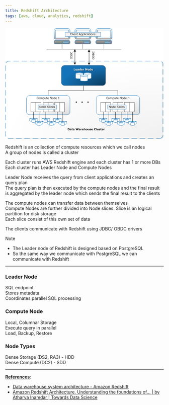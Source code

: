 ```yaml
---
title: Redshift Architecture
tags: [aws, cloud, analytics, redshift]
---
```


![Redshift Architecture|500](../../images/redshift-architecture.png)

Redshift is an collection of compute resources which we call nodes  
A group of nodes is called a cluster

Each cluster runs AWS Redshift engine and each cluster has 1 or more DBs  
Each cluster has Leader Node and Compute Nodes

Leader Node receives the query from client applications and creates an query plan  
The query plan is then executed by the compute nodes and the final result is aggregated by the leader node which sends the final result to the clients

The compute nodes can transfer data between themselves  
Compute Nodes are further divided into Node slices. Slice is an logical partition for disk storage  
Each slice consist of this own set of data

The clients communicate with Redshift using JDBC/ OBDC drivers

 > [!NOTE]
 > * The Leader node of Redshift is designed based on PostgreSQL
 > * So the same way we communicate with PostgreSQL we can communicate with Redshift

---

### Leader Node

SQL endpoint  
Stores metadata  
Coordinates parallel SQL processing

### Compute Node

Local, Columnar Storage  
Execute query in parallel  
Load, Backup, Restore

### Node Types

Dense Storage (DS2, RA3) - HDD  
Dense Compute (DC2) - SDD

---

**<u>References</u>**:

* [Data warehouse system architecture - Amazon Redshift](https://docs.aws.amazon.com/redshift/latest/dg/c_high_level_system_architecture.html)
* [Amazon Redshift Architecture. Understanding the foundations of… | by Atharva Inamdar | Towards Data Science](https://towardsdatascience.com/amazon-redshift-architecture-b674513eb996)